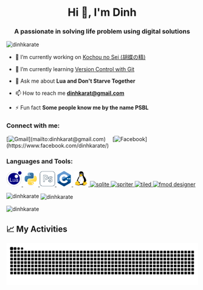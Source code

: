 <h1 align="center">Hi 👋, I'm Dinh</h1>
<h3 align="center">A passionate in solving life problem using digital solutions</h3>

<p align="left"> <img src="https://komarev.com/ghpvc/?username=dinhkarate&label=Profile%20views&color=0e75b6&style=flat" alt="dinhkarate" /> </p>

- 🔭 I’m currently working on [Kochou no Sei (胡蝶の精)](https://steamcommunity.com/sharedfiles/filedetails/?id=2733891656)

- 🌱 I’m currently learning [Version Control with Git](https://www.coursera.org/learn/version-control-with-git)

- 💬 Ask me about **Lua and Don't Starve Together**

- 📫 How to reach me **dinhkarat@gmail.com**

- ⚡ Fun fact **Some people know me by the name PSBL**

<h3 align="left">Connect with me:</h3>
<p align="left">
  [<img alt="Gmail" src="https://img.shields.io/badge/Gmail-D14836?style=for-the-badge&logo=gmail&logoColor=white"/>](mailto:dinhkarat@gmail.com)&emsp;
    [<img alt="Facebook" src="https://img.shields.io/badge/Facebook-%231877F2.svg?&style=for-the-badge&logo=Facebook&logoColor=white"/>](https://www.facebook.com/dinhkarate/)
</p>

<h3 align="left">Languages and Tools:</h3>
<p align="left"> 
    <a href="https://www.lua.org/" target="_blank" rel="noreferrer"> 
        <img src="https://raw.githubusercontent.com/devicons/devicon/master/icons/lua/lua-original.svg" alt="lua" width="40" height="40"/> 
    </a> 
    <a href="https://www.python.org" target="_blank" rel="noreferrer"> 
        <img src="https://raw.githubusercontent.com/devicons/devicon/master/icons/python/python-original.svg" alt="python" width="40" height="40"/> 
    </a> 
    <a href="https://www.photoshop.com/en" target="_blank" rel="noreferrer"> 
        <img src="https://raw.githubusercontent.com/devicons/devicon/master/icons/photoshop/photoshop-line.svg" alt="photoshop" width="40" height="40"/> 
    </a> 
    <a href="https://www.w3schools.com/cpp/" target="_blank" rel="noreferrer"> 
        <img src="https://raw.githubusercontent.com/devicons/devicon/master/icons/cplusplus/cplusplus-original.svg" alt="cplusplus" width="40" height="40"/> 
    </a> 
    <a href="https://www.linux.org/" target="_blank" rel="noreferrer"> 
        <img src="https://raw.githubusercontent.com/devicons/devicon/master/icons/linux/linux-original.svg" alt="linux" width="40" height="40"/> 
    </a> 
    <a href="https://www.sqlite.org/" target="_blank" rel="noreferrer"> 
        <img src="https://www.vectorlogo.zone/logos/sqlite/sqlite-icon.svg" alt="sqlite" width="40" height="40"/> 
    </a> 
    <a href="https://brashmonkey.com/spriter/" target="_blank" rel="noreferrer"> 
        <img src="https://media.discordapp.net/attachments/909484376306356235/1268874183350161462/295022510_487722246687002_3988492100464803181_n.png?ex=66ae02ab&is=66acb12b&hm=7ca8f8df6fec6c467abcc9bcef6e00d9c6c7933606e097a8ee12f57166f57cd4&=&format=webp&quality=lossless" alt="spriter" width="40" height="40"/> 
    </a> 
    <a href="https://www.mapeditor.org/" target="_blank" rel="noreferrer"> 
        <img src="https://media.discordapp.net/attachments/909484376306356235/1268874377949351997/tiled-logo.png?ex=66ae02da&is=66acb15a&hm=ad825a50c1d88ebf50c61472e4157b5de4ef74c269177431526d6410fc159fc0&=&format=webp&quality=lossless" alt="tiled" width="40" height="40"/> 
    </a> 
    <a href="https://www.fmod.com/" target="_blank" rel="noreferrer"> 
        <img src="https://media.discordapp.net/attachments/909484376306356235/1268874554684477502/images.png?ex=66ae0304&is=66acb184&hm=7305af2e40e744f3116f2a8013a3cf7c618eaefb6105c9e6bc34a07862008210&=&format=webp&quality=lossless" alt="fmod designer" width="40" height="40"/> 
    </a> 
</p>


<p><img align="left" src="https://github-readme-stats.vercel.app/api/top-langs?username=dinhkarate&show_icons=true&locale=en&layout=compact" alt="dinhkarate" /></p>

<p>&nbsp;<img align="center" src="https://github-readme-stats.vercel.app/api?username=dinhkarate&show_icons=true&locale=en" alt="dinhkarate" /></p>

<p><img align="center" src="https://github-readme-streak-stats.herokuapp.com/?user=dinhkarate&" alt="dinhkarate" /></p>



## 📈 My Activities

<picture>
  <source media="(prefers-color-scheme: dark)" srcset="https://raw.githubusercontent.com/dinhkarate/dinhkarate/output/github-contribution-grid-snake-dark.svg">
  <source media="(prefers-color-scheme: light)" srcset="https://raw.githubusercontent.com/dinhkarate/dinhkarate/output/github-contribution-grid-snake.svg">
  <img alt="github contribution grid snake animation" src="https://raw.githubusercontent.com/dinhkarate/dinhkarate/output/github-contribution-grid-snake.svg">
</picture>